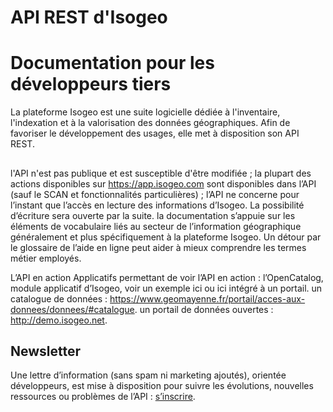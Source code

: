 API REST d'Isogeo
=================

# Documentation pour les développeurs tiers

La plateforme Isogeo est une suite logicielle dédiée à l'inventaire, l'indexation et à la valorisation des données géographiques. Afin de favoriser le développement des usages, elle met à disposition son API REST.

## 

l'API n'est pas publique et est susceptible d'être modifiée ;
la plupart des actions disponibles sur https://app.isogeo.com sont disponibles dans l’API (sauf le SCAN et fonctionnalités particulières) ;
l’API ne concerne pour l’instant que l’accès en lecture des informations d’Isogeo. La possibilité d’écriture sera ouverte par la suite.
la documentation s’appuie sur les éléments de vocabulaire liés au secteur de l’information géographique généralement et plus spécifiquement à la plateforme Isogeo. Un détour par le glossaire de l’aide en ligne peut aider à mieux comprendre les termes métier employés.

L’API en action
Applicatifs permettant de voir l’API en action :
l’OpenCatalog, module applicatif d’Isogeo, voir un exemple ici ou ici intégré à un portail.
un catalogue de données : https://www.geomayenne.fr/portail/acces-aux-donnees/donnees/#catalogue.
un portail de données ouvertes : http://demo.isogeo.net.

## Newsletter

Une lettre d’information (sans spam ni marketing ajoutés), orientée développeurs, est mise à disposition pour suivre les évolutions, nouvelles ressources ou problèmes de l’API : [s’inscrire](http://eepurl.com/bfJYu9).